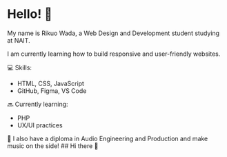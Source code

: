 # Hello! 👋
My name is Rikuo Wada, a Web Design and Development student studying at NAIT. 

I am currently learning how to build responsive and user-friendly websites.

💻 Skills: 
- HTML, CSS, JavaScript
- GitHub, Figma, VS Code

🔜 Currently learning: 
- PHP
- UX/UI practices

🎹 I also have a diploma in Audio Engineering and Production and make music on the side! ## Hi there 👋

<!--
**rkwada/rkwada** is a ✨ _special_ ✨ repository because its `README.md` (this file) appears on your GitHub profile.

Here are some ideas to get you started:

- 🔭 I’m currently working on ...
- 🌱 I’m currently learning ...
- 👯 I’m looking to collaborate on ...
- 🤔 I’m looking for help with ...
- 💬 Ask me about ...
- 📫 How to reach me: ...
- 😄 Pronouns: ...
- ⚡ Fun fact: ...
-->
